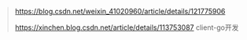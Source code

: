 > https://blog.csdn.net/weixin_41020960/article/details/121775906
>
> https://xinchen.blog.csdn.net/article/details/113753087   client-go开发

